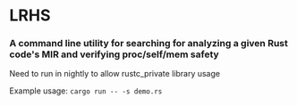 # LRHS
### A command line utility for searching for analyzing a given Rust code's MIR and verifying proc/self/mem safety

Need to run in nightly to allow rustc_private library usage

Example usage:
`cargo run -- -s demo.rs`
